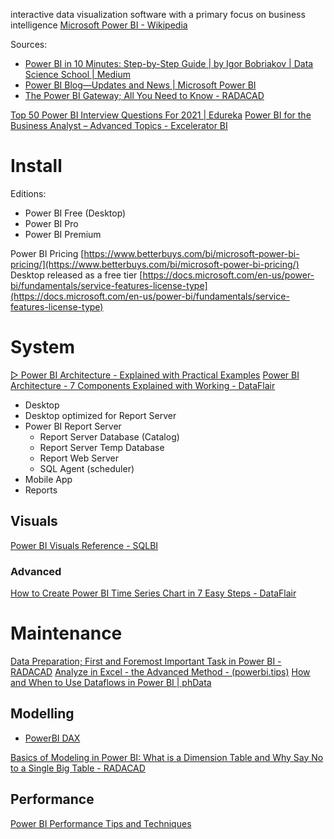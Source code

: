 interactive data visualization software with a primary focus on business intelligence
[Microsoft Power BI - Wikipedia](https://en.wikipedia.org/wiki/Microsoft_Power_BI)

Sources:
- [Power BI in 10 Minutes: Step-by-Step Guide | by Igor Bobriakov | Data Science School | Medium](https://medium.com/data-science-school/power-bi-in-10-minutes-step-by-step-guide-ffab2ec5b2d9)
- [Power BI Blog—Updates and News | Microsoft Power BI](https://powerbi.microsoft.com/en-us/blog/)
- [The Power BI Gateway; All You Need to Know - RADACAD](https://radacad.com/the-power-bi-gateway-all-you-need-to-know)

[Top 50 Power BI Interview Questions For 2021 | Edureka](https://www.edureka.co/blog/interview-questions/power-bi-interview-questions/)
[Power BI for the Business Analyst – Advanced Topics - Excelerator BI](https://exceleratorbi.com.au/course/power-bi-for-the-business-analyst-advanced-topics/)

# Install

Editions:

- Power BI Free (Desktop)
- Power BI Pro
- Power BI Premium

Power BI Pricing [https://www.betterbuys.com/bi/microsoft-power-bi-pricing/](https://www.betterbuys.com/bi/microsoft-power-bi-pricing/)
Desktop released as a free tier [https://docs.microsoft.com/en-us/power-bi/fundamentals/service-features-license-type](https://docs.microsoft.com/en-us/power-bi/fundamentals/service-features-license-type)

# System

[▷ Power BI Architecture - Explained with Practical Examples](https://mindmajix.com/power-bi-architecture)
[Power BI Architecture - 7 Components Explained with Working - DataFlair](https://data-flair.training/blogs/power-bi-architecture/)

- Desktop
- Desktop optimized for Report Server
- Power BI Report Server
	- Report Server Database (Catalog)
	- Report Server Temp Database
	- Report Web Server
	- SQL Agent (scheduler)
- Mobile App
- Reports

## Visuals

[Power BI Visuals Reference - SQLBI](https://www.sqlbi.com/ref/power-bi-visuals-reference/)

### Advanced

[How to Create Power BI Time Series Chart in 7 Easy Steps - DataFlair](https://data-flair.training/blogs/power-bi-time-series-graph/)

# Maintenance

[Data Preparation; First and Foremost Important Task in Power BI - RADACAD](https://radacad.com/data-preparation-first-and-foremost-important-task-in-power-bi)
[Analyze in Excel - the Advanced Method - (powerbi.tips)](https://powerbi.tips/2020/07/analyze-in-excel-the-advanced-method/)
[How and When to Use Dataflows in Power BI | phData](https://www.phdata.io/blog/how-and-when-to-use-dataflows-in-power-bi/)

## Modelling

- [PowerBI DAX](./PowerBI.DAX.md)

[Basics of Modeling in Power BI: What is a Dimension Table and Why Say No to a Single Big Table - RADACAD](https://radacad.com/basics-of-modeling-in-power-bi-what-is-a-dimension-table-and-why-say-no-to-a-single-big-table)

## Performance

[Power BI Performance Tips and Techniques](https://pragmaticworks.com/blog/power-bi-performance-tips-and-techniques)


